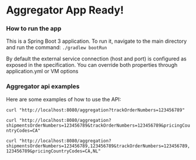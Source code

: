 # Aggregator App Ready!

### How to run the app
This is a Spring Boot 3 application. To run it, navigate to the main directory and run the command:
`./gradlew bootRun`

By default the external service connection (host and port) is configured as exposed in the specification. You can override both properties through application.yml or VM options

### Aggregator api examples
Here are some examples of how to use the API:

`curl "http://localhost:8080/aggregation?trackOrderNumbers=123456789"`

`curl "http://localhost:8080/aggregation?shipmentsOrderNumbers=123456789&trackOrderNumbers=123456789&pricingCountryCodes=CA"`

`curl "http://localhost:8080/aggregation?shipmentsOrderNumbers=123456789,123456789&trackOrderNumbers=123456789,123456789&pricingCountryCodes=CA,NL"`

